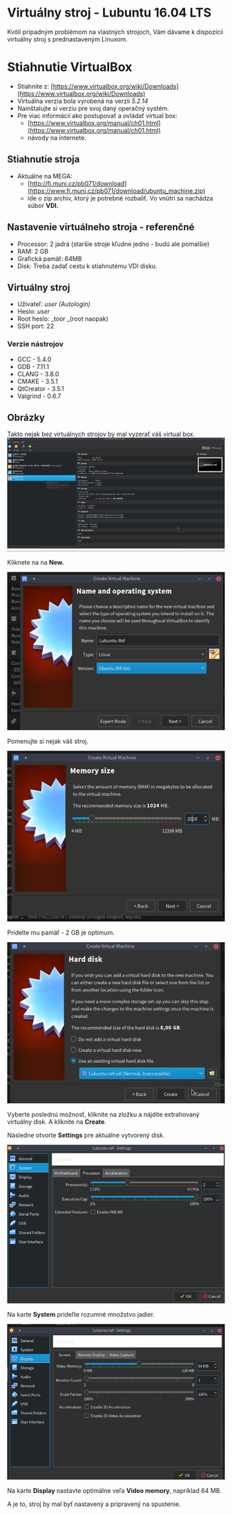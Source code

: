 # Virtuálny stroj - Lubuntu 16.04 LTS

Kvôli prípadným problémom na vlastných strojoch, Vám dávame k dispozícii virtuálny stroj s prednastaveným Linuxom.

# Stiahnutie VirtualBox

* Stiahnite z: [https://www.virtualbox.org/wiki/Downloads](https://www.virtualbox.org/wiki/Downloads)
* Virtuálna verzia bola vyrobená na verzii _5.2.14_
* Nainštalujte si verziu pre svoj daný operačný systém.
* Pre viac informácii ako postupovať a ovládať virtual box:
  * [https://www.virtualbox.org/manual/ch01.html](https://www.virtualbox.org/manual/ch01.html)
  * návody na internete.

## Stiahnutie stroja

* Aktuálne na MEGA: 
  * [http://fi.muni.cz/pb071/download](https://www.fi.muni.cz/pb071/download/ubuntu_machine.zip)
  * ide o zip archív, ktorý je potrebné rozbaliť. Vo vnútri sa nachádza súbor **VDI.**

## Nastavenie virtuálneho stroja - referenčné

* Processor: 2 jadrá \(staršie stroje kľudne jedno - budú ale pomalšie\)
* RAM: 2 GB
* Grafická pamäť: 64MB 
* Disk: Treba zadať cestu k stiahnutému VDI disku.

## Virtuálny stroj

* Užívateľ: _user \(Autologin\)_
* Heslo: _user_
* Root heslo: _toor _\(root naopak\)
* SSH port: 22

### Verzie nástrojov

* GCC - 5.4.0
* GDB - 7.11.1
* CLANG  - 3.8.0
* CMAKE - 3.5.1
* QtCreator - 3.5.1
* Valgrind - 0.6.7

## Obrázky

Takto nejak bez virtuálnych strojov by mal vyzerať váš virtual box.![](/images/virtual_machine/virtual_box_main_window.png)

Kliknete na na **New.**

![](/images/virtual_machine/NameOfTheMachine.png)

Pomenujte si nejak váš stroj.

![](/images/virtual_machine/MemorySize.png)

Pridelte mu pamäť - 2 GB je optimum.

![](/images/virtual_machine/SelectVirtualDrive.png)

Vyberte poslednú možnosť, kliknite na zložku a nájdite extrahovaný virtuálny disk. A kliknite na **Create**.

Následne otvorte **Settings** pre aktuálne vytvorený disk.

![](/images/virtual_machine/SystemProc.png)

Na karte **System** prideľte rozumné množstvo jadier.

![](/images/virtual_machine/DisplayMemory.png)

Na karte **Display** nastavte optimálne veľa **Video memory**, napríklad 64 MB.

A je to, stroj by mal byť nastavený a pripravený na spustenie.

